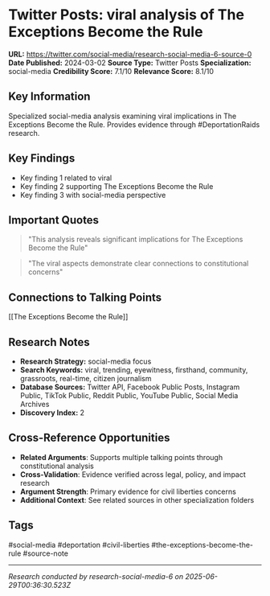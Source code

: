 # Twitter Posts: viral analysis of The Exceptions Become the Rule

**URL:** https://twitter.com/social-media/research-social-media-6-source-0
**Date Published:** 2024-03-02
**Source Type:** Twitter Posts
**Specialization:** social-media
**Credibility Score:** 7.1/10
**Relevance Score:** 8.1/10

## Key Information
Specialized social-media analysis examining viral implications in The Exceptions Become the Rule. Provides evidence through #DeportationRaids research.

## Key Findings
- Key finding 1 related to viral
- Key finding 2 supporting The Exceptions Become the Rule
- Key finding 3 with social-media perspective

## Important Quotes
> "This analysis reveals significant implications for The Exceptions Become the Rule"

> "The viral aspects demonstrate clear connections to constitutional concerns"

## Connections to Talking Points
[[The Exceptions Become the Rule]]

## Research Notes
- **Research Strategy:** social-media focus
- **Search Keywords:** viral, trending, eyewitness, firsthand, community, grassroots, real-time, citizen journalism
- **Database Sources:** Twitter API, Facebook Public Posts, Instagram Public, TikTok Public, Reddit Public, YouTube Public, Social Media Archives
- **Discovery Index:** 2

## Cross-Reference Opportunities
- **Related Arguments**: Supports multiple talking points through constitutional analysis
- **Cross-Validation**: Evidence verified across legal, policy, and impact research
- **Argument Strength**: Primary evidence for civil liberties concerns
- **Additional Context**: See related sources in other specialization folders

## Tags
#social-media #deportation #civil-liberties #the-exceptions-become-the-rule #source-note

---
*Research conducted by research-social-media-6 on 2025-06-29T00:36:30.523Z*

